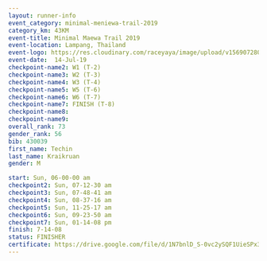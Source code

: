 ```yaml
---
layout: runner-info 
event_category: minimal-meniewa-trail-2019 
category_km: 43KM 
event-title: Minimal Maewa Trail 2019 
event-location: Lampang, Thailand 
event-logo: https://res.cloudinary.com/raceyaya/image/upload/v1569072805/logo/minimal-trail_ktnvsp.jpg 
event-date:  14-Jul-19 
checkpoint-name2: W1 (T-2) 
checkpoint-name3: W2 (T-3) 
checkpoint-name4: W3 (T-4) 
checkpoint-name5: W5 (T-6) 
checkpoint-name6: W6 (T-7) 
checkpoint-name7: FINISH (T-8) 
checkpoint-name8: 
checkpoint-name9: 
overall_rank: 73
gender_rank: 56
bib: 430039
first_name: Techin
last_name: Kraikruan
gender: M

start: Sun, 06-00-00 am
checkpoint2: Sun, 07-12-30 am
checkpoint3: Sun, 07-48-41 am
checkpoint4: Sun, 08-37-16 am
checkpoint5: Sun, 11-25-17 am
checkpoint6: Sun, 09-23-50 am
checkpoint7: Sun, 01-14-08 pm
finish: 7-14-08
status: FINISHER
certificate: https://drive.google.com/file/d/1N7bnlD_S-0vc2ySQF1UieSPx3f1u28yy/view?usp=sharing
---
```

